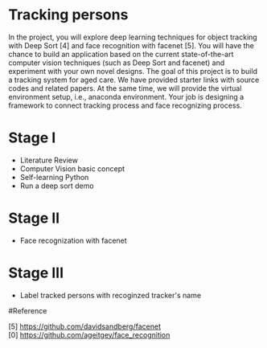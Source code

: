 # Tracking persons

In the project, you will explore deep learning techniques for object tracking with Deep Sort [4] and face recognition with facenet [5]. You will have the chance to build an application based on the current state-of-the-art computer vision techniques (such as Deep Sort and facenet) and experiment with your own novel designs. 
The goal of this project is to build a tracking system for aged care. We have provided starter links with source codes and related papers. At the same time, we will provide the virtual environment setup, i.e., anaconda environment. Your job is designing a framework to connect tracking process and face recognizing process.

# Stage I
  - Literature Review
  - Computer Vision basic concept
  - Self-learning Python
  - Run a deep sort demo

# Stage II

  - Face recognization with facenet

# Stage III

  - Label tracked persons with recoginzed tracker's name

#Reference


[5] https://github.com/davidsandberg/facenet \
[0] https://github.com/ageitgey/face_recognition
